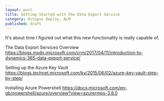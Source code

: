 ```yaml
---
layout: post
title: Getting Started with the Data Export Service
category: Octopus Deploy, ALM
published: draft
---
```


It's about time I figured out what this new functionality is really capable of. 

The Data Export Services Overview
https://blogs.msdn.microsoft.com/crm/2017/04/11/introduction-to-dynamics-365-data-export-service/


Setting up the Azure Key Vault
https://blogs.technet.microsoft.com/kv/2015/06/02/azure-key-vault-step-by-step/

Installing Azure Powershell
https://docs.microsoft.com/en-gb/powershell/azure/overview?view=azurermps-3.8.0
